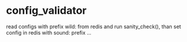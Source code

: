 # config_validator
read configs with prefix wild: from redis and run sanity_check(), than set config in redis with sound: prefix ...
